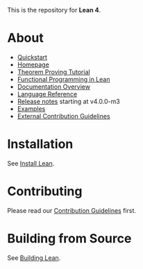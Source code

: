 This is the repository for **Lean 4**.

# About

- [Quickstart](https://lean-lang.org/install/)
- [Homepage](https://lean-lang.org)
- [Theorem Proving Tutorial](https://lean-lang.org/theorem_proving_in_lean4/)
- [Functional Programming in Lean](https://lean-lang.org/functional_programming_in_lean/)
- [Documentation Overview](https://lean-lang.org/learn/)
- [Language Reference](https://lean-lang.org/doc/reference/latest/)
- [Release notes](RELEASES.md) starting at v4.0.0-m3
- [Examples](https://lean-lang.org/examples/)
- [External Contribution Guidelines](CONTRIBUTING.md)

# Installation

See [Install Lean](https://lean-lang.org/install/).

# Contributing

Please read our [Contribution Guidelines](CONTRIBUTING.md) first.

# Building from Source

See [Building Lean](doc/make/index.md).
